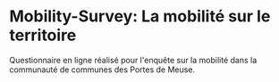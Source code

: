 # Mobility-Survey: La mobilité sur le territoire

Questionnaire en ligne réalisé pour l'enquête sur la mobilité dans la communauté de communes des Portes de Meuse.

